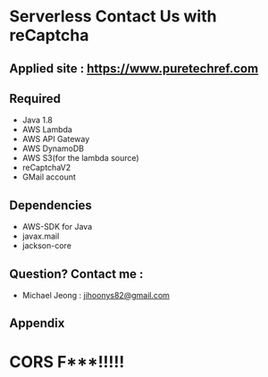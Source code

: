 # Serverless Contact Us with reCaptcha 

## Applied site : https://www.puretechref.com

## Required 
* Java 1.8 
* AWS Lambda
* AWS API Gateway
* AWS DynamoDB
* AWS S3(for the lambda source)
* reCaptchaV2 
* GMail account

## Dependencies 
* AWS-SDK for Java
* javax.mail 
* jackson-core 

## Question? Contact me :
* Michael Jeong : jihoonys82@gmail.com 

## Appendix
# CORS F***!!!!!
